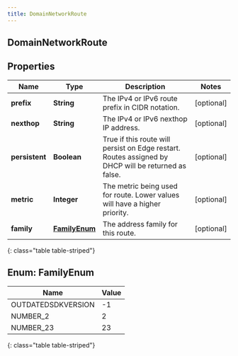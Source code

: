 ```yaml
---
title: DomainNetworkRoute
---
```

## DomainNetworkRoute


## Properties

| Name | Type | Description | Notes |
| ------------ | ------------- | ------------- | ------------- |
| **prefix** | **String** | The IPv4 or IPv6 route prefix in CIDR notation. |  [optional] |
| **nexthop** | **String** | The IPv4 or IPv6 nexthop IP address. |  [optional] |
| **persistent** | **Boolean** | True if this route will persist on Edge restart.  Routes assigned by DHCP will be returned as false. |  [optional] |
| **metric** | **Integer** | The metric being used for route. Lower values will have a higher priority. |  [optional] |
| **family** | [**FamilyEnum**](#FamilyEnum) | The address family for this route. |  [optional] |
{: class="table table-striped"}


<a name="FamilyEnum"></a>

## Enum: FamilyEnum

| Name | Value |
| ---- | ----- |
| OUTDATEDSDKVERSION | -1 |
| NUMBER_2 | 2 |
| NUMBER_23 | 23 |
{: class="table table-striped"}



